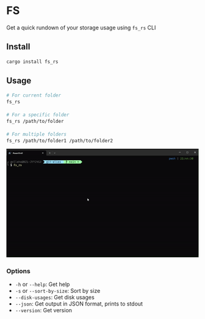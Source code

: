 # FS

Get a quick rundown of your storage usage using `fs_rs` CLI

## Install

```sh
cargo install fs_rs
```

## Usage

```sh
# For current folder
fs_rs

# For a specific folder
fs_rs /path/to/folder

# For multiple folders
fs_rs /path/to/folder1 /path/to/folder2
```
![fs_rs](https://raw.githubusercontent.com/akshaybabloo/fs_rs/main/assets/screencast.gif)

### Options

- `-h` or `--help`: Get help
- `-s` or `--sort-by-size`: Sort by size
- `--disk-usages`: Get disk usages
- `--json`: Get output in JSON format, prints to stdout
- `--version`: Get version

